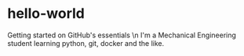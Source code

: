 # hello-world
Getting started on GitHub's essentials \n
I'm a Mechanical Engineering student learning python, git, docker and the like.
